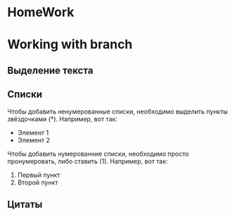 # HomeWork
# Working with branch

## Выделение текста

## Списки

Чтобы добавить ненумерованные списки, необходимо выделить пункты звёздочками (*).
Например, вот так:

* Элемент 1
* Элемент 2

Чтобы добавить нумерованние списки, необходимо просто пронумеровать, либо ставить (1). Например, вот так:

1. Первый пункт
1. Второй пункт

## Цитаты
